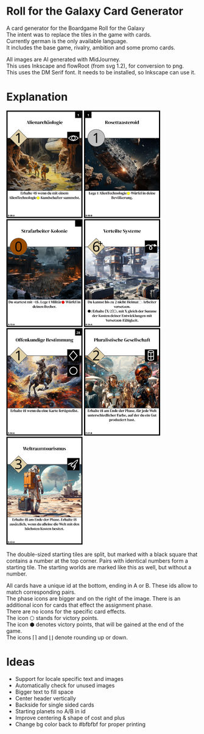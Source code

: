 # Roll for the Galaxy Card Generator

A card generator for the Boardgame Roll for the Galaxy<br />
The intent was to replace the tiles in the game with cards.<br />
Currently german is the only available language.<br />
It includes the base game, rivalry, ambition and some promo cards.<br />

All images are AI generated with MidJourney.<br />
This uses Inkscape and flowRoot (from svg 1.2), for conversion to png.<br />
This uses the DM Serif font. It needs to be installed, so Inkscape can use it.<br />

# Explanation

<img src="/readMe/1.png" width="200" />
<img src="/readMe/2.png" width="200" />
<img src="/readMe/3.png" width="200" />
<img src="/readMe/4.png" width="200" />
<img src="/readMe/5.png" width="200" />
<img src="/readMe/6.png" width="200" />
<img src="/readMe/7.png" width="200" />

The double-sized starting tiles are split, but marked with a black square that contains a number at the top corner.
Pairs with identical numbers form a starting tile. 
The starting worlds are marked like this as well, but without a number.<br />

All cards have a unique id at the bottom, ending in A or B. These ids allow to match corresponding pairs.<br />
The phase icons are bigger and on the right of the image. There is an additional icon for cards that effect the assignment phase.<br />
There are no icons for the specific card effects.<br />
The icon ⬡ stands for victory points.<br />
The icon ⬢ denotes victory points, that will be gained at the end of the game.<br />
The icons ⌈⌉ and ⌊⌋ denote rounding up or down.<br />

# Ideas

- Support for locale specific text and images
- Automatically check for unused images
- Bigger text to fill space
- Center header vertically
- Backside for single sided cards
- Starting planets no A/B in id
- Improve centering & shape of cost and plus
- Change bg color back to #bfbfbf for proper printing